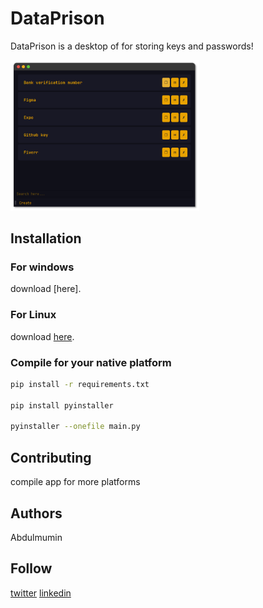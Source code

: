 # DataPrison

DataPrison is a desktop of for storing keys and passwords!

<img src="/images/DataPrison.png" alt="App Image" width="60%" height="60%"/>

## Installation

### For windows

download [here].

### For Linux

download [here](https://github.com/Abdulmumin1/SQLitePasswordManager/raw/modified/linux/dataprison_2.0-1_amd64.deb).

### Compile for your native platform

```bash
pip install -r requirements.txt

pip install pyinstaller

pyinstaller --onefile main.py
```

## Contributing

compile app for more platforms

## Authors

Abdulmumin

## Follow

[twitter](https://twitter.com/@abdulmuminYqn) [linkedin](https://linkedin.com/in/abdulmuminyqn)
